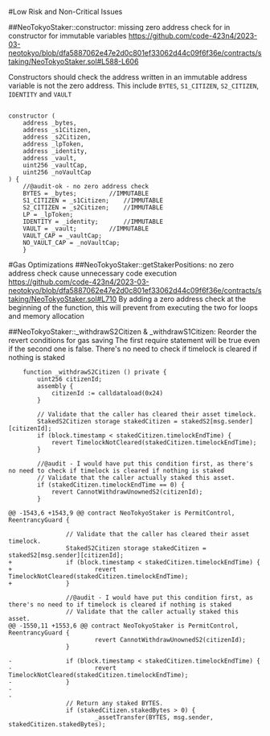 #Low Risk and Non-Critical Issues

##NeoTokyoStaker::constructor: missing zero address check for in constructor for immutable variables
https://github.com/code-423n4/2023-03-neotokyo/blob/dfa5887062e47e2d0c801ef33062d44c09f6f36e/contracts/staking/NeoTokyoStaker.sol#L588-L606

Constructors should check the address written in an immutable address variable is not the zero address.
This include `BYTES`, `S1_CITIZEN`, `S2_CITIZEN`, `IDENTITY` and `VAULT`

```solidity

constructor (
	address _bytes,
	address _s1Citizen,
	address _s2Citizen,
	address _lpToken,
	address _identity,
	address _vault,
	uint256 _vaultCap,
	uint256 _noVaultCap
) {
	//@audit-ok - no zero address check
	BYTES = _bytes;			//IMMUTABLE
	S1_CITIZEN = _s1Citizen;	//IMMUTABLE
	S2_CITIZEN = _s2Citizen;	//IMMUTABLE
	LP = _lpToken;
	IDENTITY = _identity;	 	//IMMUTABLE
	VAULT = _vault;			//IMMUTABLE	
	VAULT_CAP = _vaultCap;
	NO_VAULT_CAP = _noVaultCap;
	}
```

#Gas Optimizations
##NeoTokyoStaker::getStakerPositions: no zero address check cause unnecessary code execution
https://github.com/code-423n4/2023-03-neotokyo/blob/dfa5887062e47e2d0c801ef33062d44c09f6f36e/contracts/staking/NeoTokyoStaker.sol#L710
By adding a zero address check at the beginning of the function, this will prevent from executing the two for loops and memory allocation

##NeoTokyoStaker::_withdrawS2Citizen & _withdrawS1Citizen: Reorder the revert conditions for gas saving
The first require statement will be true even if the second one is false. There's no need to check if timelock is cleared if nothing is staked

```solidity
	function _withdrawS2Citizen () private {
		uint256 citizenId;
		assembly {
			citizenId := calldataload(0x24)
		}

		// Validate that the caller has cleared their asset timelock.
		StakedS2Citizen storage stakedCitizen = stakedS2[msg.sender][citizenId];
		if (block.timestamp < stakedCitizen.timelockEndTime) {
			revert TimelockNotCleared(stakedCitizen.timelockEndTime);
		}

		//@audit - I would have put this condition first, as there's no need to check if timelock is cleared if nothing is staked
		// Validate that the caller actually staked this asset.
		if (stakedCitizen.timelockEndTime == 0) {
			revert CannotWithdrawUnownedS2(citizenId);
		}
```

```
@@ -1543,6 +1543,9 @@ contract NeoTokyoStaker is PermitControl, ReentrancyGuard {
 
                // Validate that the caller has cleared their asset timelock.
                StakedS2Citizen storage stakedCitizen = stakedS2[msg.sender][citizenId];
+               if (block.timestamp < stakedCitizen.timelockEndTime) {
+                       revert TimelockNotCleared(stakedCitizen.timelockEndTime);
+               }
 
                //@audit - I would have put this condition first, as there's no need to if timelock is cleared if nothing is staked
                // Validate that the caller actually staked this asset.
@@ -1550,11 +1553,6 @@ contract NeoTokyoStaker is PermitControl, ReentrancyGuard {
                        revert CannotWithdrawUnownedS2(citizenId);
                }
 
-               if (block.timestamp < stakedCitizen.timelockEndTime) {
-                       revert TimelockNotCleared(stakedCitizen.timelockEndTime);
-               }
-
-
                // Return any staked BYTES.
                if (stakedCitizen.stakedBytes > 0) {
                        _assetTransfer(BYTES, msg.sender, stakedCitizen.stakedBytes);

```